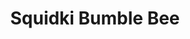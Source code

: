 ---
slug: squidki-bumble-bee
title: Squidki Bumble Bee
description: "Squidki Bumble Bee is an exciting online game. Play for free directly in your browser!"
icon: /images/new_mods/Sprunki Bumble Bee.png
url: https://wowtbc.net/sprunkin/bumble-bee/index.html
previewImage: /images/new_mods/Sprunki Bumble Bee.png
type: new mods

# SEO配置
seo:
  title: "Squidki Bumble Bee - Play Free Online Game | Fun Browser Games"
  description: "Squidki Bumble Bee - Play this fun online game for free in your browser. No download required!"
  ogImage: "/images/new_mods/Sprunki Bumble Bee.png"
  keywords: "squidki-bumble-bee, online game, browser game, free game, new mods game, play online"

videoUrls:
  - https://www.youtube.com/embed/example1
  - https://www.youtube.com/embed/example2

whyPlay:
  title: "Why Play Squidki Bumble Bee?"
  items:
    - "Immersive Gameplay: Squidki Bumble Bee offers an engaging and immersive gaming experience that will keep you entertained for hours"
    - "Challenging Levels: Test your skills with increasingly difficult challenges and obstacles"
    - "Beautiful Graphics: Enjoy stunning visuals and smooth animations that bring the game world to life"
    - "Regular Updates: New content and features are added regularly to keep the game fresh and exciting"
    - "Free to Play: Experience all the fun without spending a penny"
    - "Community Features: Connect with other players, share strategies, and compete for high scores"
    - "Cross-Platform: Play on any device with a web browser, no downloads required"

features:
  title: "Key Features of Squidki Bumble Bee"
  image: "/images/new_mods/Sprunki Bumble Bee.png"
  items:
    - "Intuitive Controls: Easy to learn controls make Squidki Bumble Bee accessible for players of all skill levels"
    - "Multiple Game Modes: Enjoy various gameplay options that provide different challenges and experiences"
    - "Character Customization: Personalize your gaming experience with unique characters and items"
    - "Achievement System: Complete special tasks to earn rewards and recognition"
    - "Leaderboards: Compete with players worldwide and see who can achieve the highest scores"

characteristics:
  title: "Game Characteristics"
  image: "/images/new_mods/Sprunki Bumble Bee.png"
  items:
    - "Genre: New mods game with elements of strategy and skill"
    - "Difficulty: Suitable for both casual gamers and those seeking a challenge"
    - "Play Time: Quick sessions or extended gameplay, depending on your preference"
    - "Art Style: Vibrant and engaging visuals that enhance the gaming experience"
    - "Sound Design: Immersive audio that complements the gameplay perfectly"

info: "Squidki Bumble Bee is an exciting online game that offers players a unique and engaging gaming experience. With its intuitive controls, stunning visuals, and challenging gameplay, Squidki Bumble Bee provides hours of entertainment for players of all ages and skill levels. Whether you're looking for a quick gaming session during a break or an extended play session, Squidki Bumble Bee delivers an immersive experience that will keep you coming back for more. The game features multiple levels of increasing difficulty, ensuring that players are constantly challenged as they progress. With regular updates adding new content and features, Squidki Bumble Bee remains fresh and exciting, providing endless entertainment options for its growing community of players."

howToPlayIntro: "Welcome to Squidki Bumble Bee! This guide will walk you through the basics and help you master the game. Whether you're a beginner or looking to improve your skills, these tips and instructions will enhance your gaming experience."

howToPlaySteps:
  - title: "Getting Started"
    description: "Begin your Squidki Bumble Bee adventure by familiarizing yourself with the controls. Use your keyboard or mouse to navigate through the game interface. The tutorial will guide you through the basic mechanics and help you understand the objectives."
  - title: "Understanding the Objectives"
    description: "In Squidki Bumble Bee, your main goal is to progress through levels by completing specific objectives. Each level presents unique challenges that require different strategies and approaches."
  - title: "Mastering the Controls"
    description: "Practice using the controls to improve your precision and reaction time. Squidki Bumble Bee requires quick reflexes and strategic thinking to overcome obstacles and defeat opponents."
  - title: "Utilizing Power-ups"
    description: "Collect power-ups throughout the game to enhance your abilities and overcome difficult challenges. Each power-up offers unique advantages that can be crucial for success."
  - title: "Developing Strategies"
    description: "As you progress in Squidki Bumble Bee, develop effective strategies for different scenarios. Analyze patterns, anticipate challenges, and adapt your approach to maximize your performance."

faq:
  title: "Frequently Asked Questions about Squidki Bumble Bee"
  items:
    - question: "Is Squidki Bumble Bee free to play?"
      answer: "Yes, Squidki Bumble Bee is completely free to play directly in your web browser. No downloads or purchases are required to enjoy the full game experience."
    - question: "Can I play Squidki Bumble Bee on mobile devices?"
      answer: "Yes, Squidki Bumble Bee is optimized for both desktop and mobile play. You can enjoy the game on any device with a web browser and internet connection."
    - question: "Are there any in-game purchases?"
      answer: "While Squidki Bumble Bee is free to play, there may be optional in-game purchases available for cosmetic items or additional features that don't affect core gameplay."
    - question: "How often is Squidki Bumble Bee updated?"
      answer: "The developers regularly update Squidki Bumble Bee with new content, features, and improvements based on player feedback and game performance."
    - question: "Can I play Squidki Bumble Bee offline?"
      answer: "Currently, Squidki Bumble Bee requires an internet connection to play as it's a browser-based online game."
    - question: "Is Squidki Bumble Bee suitable for children?"
      answer: "Yes, Squidki Bumble Bee is designed to be family-friendly and suitable for players of all ages."
    - question: "How do I report bugs or issues?"
      answer: "If you encounter any problems while playing Squidki Bumble Bee, you can report them through the game's support page or contact the developers directly through their website."
    - question: "Still Have Questions?"
      answer: "If you have additional questions about Squidki Bumble Bee that aren't covered in this FAQ, please visit our support center or contact our customer service team for assistance."
---